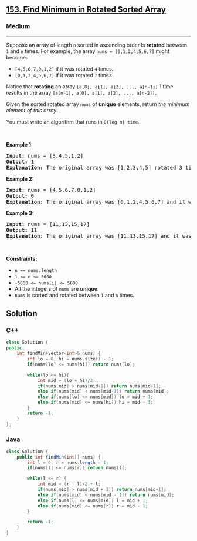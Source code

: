 <h2><a href="https://leetcode.com/problems/find-minimum-in-rotated-sorted-array">153. Find Minimum in Rotated Sorted Array</a></h2><h3>Medium</h3><hr><p>Suppose an array of length <code>n</code> sorted in ascending order is <strong>rotated</strong> between <code>1</code> and <code>n</code> times. For example, the array <code>nums = [0,1,2,4,5,6,7]</code> might become:</p>

<ul>
	<li><code>[4,5,6,7,0,1,2]</code> if it was rotated <code>4</code> times.</li>
	<li><code>[0,1,2,4,5,6,7]</code> if it was rotated <code>7</code> times.</li>
</ul>

<p>Notice that <strong>rotating</strong> an array <code>[a[0], a[1], a[2], ..., a[n-1]]</code> 1 time results in the array <code>[a[n-1], a[0], a[1], a[2], ..., a[n-2]]</code>.</p>

<p>Given the sorted rotated array <code>nums</code> of <strong>unique</strong> elements, return <em>the minimum element of this array</em>.</p>

<p>You must write an algorithm that runs in&nbsp;<code>O(log n) time</code>.</p>

<p>&nbsp;</p>
<p><strong class="example">Example 1:</strong></p>

<pre>
<strong>Input:</strong> nums = [3,4,5,1,2]
<strong>Output:</strong> 1
<strong>Explanation:</strong> The original array was [1,2,3,4,5] rotated 3 times.
</pre>

<p><strong class="example">Example 2:</strong></p>

<pre>
<strong>Input:</strong> nums = [4,5,6,7,0,1,2]
<strong>Output:</strong> 0
<strong>Explanation:</strong> The original array was [0,1,2,4,5,6,7] and it was rotated 4 times.
</pre>

<p><strong class="example">Example 3:</strong></p>

<pre>
<strong>Input:</strong> nums = [11,13,15,17]
<strong>Output:</strong> 11
<strong>Explanation:</strong> The original array was [11,13,15,17] and it was rotated 4 times. 
</pre>

<p>&nbsp;</p>
<p><strong>Constraints:</strong></p>

<ul>
	<li><code>n == nums.length</code></li>
	<li><code>1 &lt;= n &lt;= 5000</code></li>
	<li><code>-5000 &lt;= nums[i] &lt;= 5000</code></li>
	<li>All the integers of <code>nums</code> are <strong>unique</strong>.</li>
	<li><code>nums</code> is sorted and rotated between <code>1</code> and <code>n</code> times.</li>
</ul>

## Solution
### C++
```c++
class Solution {
public:
    int findMin(vector<int>& nums) {
        int lo = 0, hi = nums.size() - 1;
        if(nums[lo] <= nums[hi]) return nums[lo];

        while(lo <= hi){
            int mid = (lo + hi)/2;
            if(nums[mid] > nums[mid+1]) return nums[mid+1];
            else if(nums[mid] < nums[mid-1]) return nums[mid];
            else if(nums[lo] <= nums[mid]) lo = mid + 1;
            else if(nums[mid] <= nums[hi]) hi = mid - 1;
        }
        return -1;  
    }
};
```

### Java
```java
class Solution {
    public int findMin(int[] nums) {
        int l = 0, r = nums.length - 1;
        if(nums[l] <= nums[r]) return nums[l];

        while(l <= r) {
            int mid = (r - l)/2 + l;
            if(nums[mid] > nums[mid + 1]) return nums[mid+1];
            else if(nums[mid] < nums[mid - 1]) return nums[mid];
            else if(nums[l] <= nums[mid]) l = mid + 1;
            else if(nums[mid] <= nums[r]) r = mid - 1;
        }

        return -1;
    }
}
```